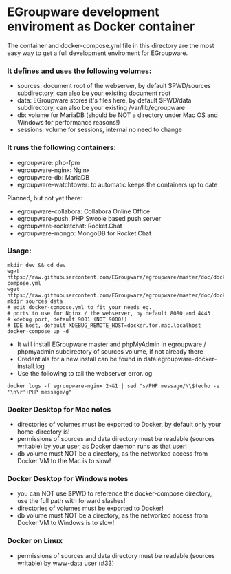 # EGroupware development enviroment as Docker container

The container and docker-compose.yml file in this directory are the most easy way to get a full development enviroment for EGroupware.

### It defines and uses the following volumes:
* sources: document root of the webserver, by default $PWD/sources subdirectory, can also be your existing document root
* data: EGroupware stores it's files here, by default $PWD/data subdirectory, can also be your existing /var/lib/egroupware
* db: volume for MariaDB (should be NOT a directory under Mac OS and Windows for performance reasons!)
* sessions: volume for sessions, internal no need to change

### It runs the following containers:
* egroupware: php-fpm
* egroupware-nginx: Nginx
* egroupware-db: MariaDB
* egroupware-watchtower: to automatic keeps the containers up to date

Planned, but not yet there:
* egroupware-collabora: Collabora Online Office
* egroupware-push: PHP Swoole based push server
* egroupware-rocketchat: Rocket.Chat
* egroupware-mongo: MongoDB for Rocket.Chat

### Usage:
```
mkdir dev && cd dev
wget https://raw.githubusercontent.com/EGroupware/egroupware/master/doc/docker/development/docker-compose.yml
wget https://raw.githubusercontent.com/EGroupware/egroupware/master/doc/docker/development/nginx.conf
mkdir sources data
# edit docker-compose.yml to fit your needs eg.
# ports to use for Nginx / the webserver, by default 8080 and 4443
# xdebug port, default 9001 (NOT 9000!)
# IDE host, default XDEBUG_REMOTE_HOST=docker.for.mac.localhost
docker-compose up -d
```
* It will install EGroupware master and phpMyAdmin in egroupware / phpmyadmin subdirectory of sources volume, if not already there
* Credentials for a new install can be found in data:egroupware-docker-install.log
* Use the following to tail the webserver error.log
```
docker logs -f egroupware-nginx 2>&1 | sed "s/PHP message/\\$(echo -e '\n\r')PHP message/g"
```

### Docker Desktop for Mac notes
* directories of volumes must be exported to Docker, by default only your home-directory is!
* permissions of sources and data directory must be readable (sources writable) by your user, as Docker daemon runs as that user!
* db volume must NOT be a directory, as the networked access from Docker VM to the Mac is to slow!

### Docker Desktop for Windows notes
* you can NOT use $PWD to reference the docker-compose directory, use the full path with forward slashes!
* directories of volumes must be exported to Docker!
* db volume must NOT be a directory, as the networked access from Docker VM to Windows is to slow!

### Docker on Linux
* permissions of sources and data directory must be readable (sources writable) by www-data user (#33)

